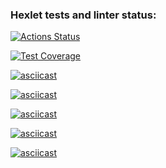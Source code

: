 ### Hexlet tests and linter status:
[![Actions Status](https://github.com/dASSharya/php-project-45/actions/workflows/hexlet-check.yml/badge.svg)](https://github.com/dASSharya/php-project-45/actions)

[![Test Coverage](https://api.codeclimate.com/v1/badges/627e98431be6bbf26f8c/test_coverage)](https://codeclimate.com/github/dASSharya/php-project-45/test_coverage)

[![asciicast](https://asciinema.org/a/4EyKzwOs0S3hpAroDS7BYM37P.svg)](https://asciinema.org/a/4EyKzwOs0S3hpAroDS7BYM37P)

[![asciicast](https://asciinema.org/a/ZB1aJeZTINoX2p6A6g4GJ9C4G.svg)](https://asciinema.org/a/ZB1aJeZTINoX2p6A6g4GJ9C4G)

[![asciicast](https://asciinema.org/a/kSdL7D7ulDeW7GPkpeV2TVnQo.svg)](https://asciinema.org/a/kSdL7D7ulDeW7GPkpeV2TVnQo)

[![asciicast](https://asciinema.org/a/bCXD3xnhtXx19Khg2pbwL15pw.svg)](https://asciinema.org/a/bCXD3xnhtXx19Khg2pbwL15pw)

[![asciicast](https://asciinema.org/a/JclAxefoiIodqxT0Kughd5oT6.svg)](https://asciinema.org/a/JclAxefoiIodqxT0Kughd5oT6)